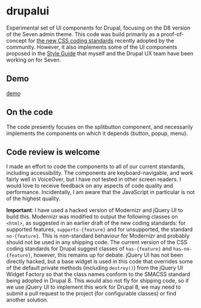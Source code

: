 # drupalui

Experimental set of UI components for Drupal, focusing on the D8 version of the Seven admin theme. This code was build primarily as a proof-of-concept for [the new CSS coding standards](http://drupal.org/node/1886770) recently adopted by the community. However, it also implements some of the UI components proposed in the [Style Guide](http://groups.drupal.org/node/283223) that myself and the Drupal UX team have been working on for Seven.

## Demo
[demo](http://ryanfrederick.com/sandbox/d8/seven/)

## On the code

The code presently focuses on the splitbutton component, and necessarily implements the components on which it depends (button, popup, menu).

## Code review is welcome

I made an effort to code the components to all of our current standards, including accessibility. The components are keyboard-navigable, and work fairly well in VoiceOver, but I have not tested in other screen readers. I would love to receive feedback on any aspects of code quality and performance. Incidentally, I am aware that the JavaScript in particular is not of the highest quality.

**Important**: I have used a hacked version of Modernizr and jQuery UI to build this. Modernizr was modified to output the following classes on `<html>`, as suggested in an earlier draft of the new coding standards: for supported features, `supports-{feature}` and for unsupported, the standard `no-{feature}`. This is non-standard behaviour for Modernizr and probably should not be used in any shipping code. The current version of the CSS coding standards for Drupal suggest classes of `has-{feature}` and `has-no-{feature}`, however, this remains up for debate. jQuery UI has not been directly hacked, but a base widget is used in this code that overrides some of the default private methods (including `destroy()`) from the jQuery UI Widget Factory so that the class names conform to the SMACSS standard being adopted in Drupal 8. This would also not fly for shipping code, so if we use jQuery UI to implement this work for Drupal 8, we may need to submit a pull request to the project (for configurable classes) or find another solution.
